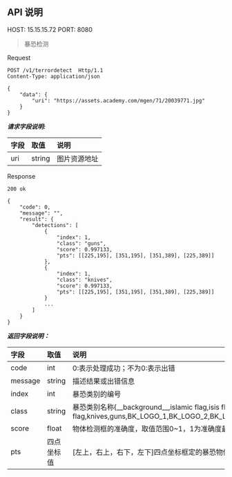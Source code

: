 
## API 说明

HOST: 15.15.15.72
PORT: 8080

> 暴恐检测

Request

```
POST /v1/terrordetect  Http/1.1
Content-Type: application/json

{
	"data": {
		"uri": "https://assets.academy.com/mgen/71/20039771.jpg" 
	}
}
```

***请求字段说明:***

|字段|取值|说明|
|:---|:---|:---|
|uri|string|图片资源地址|


Response

```
200 ok

{
	"code": 0,
	"message": "",
	"result": {
		"detections": [
			{
				"index": 1,	  
				"class": "guns",
				"score": 0.997133,
				"pts": [[225,195], [351,195], [351,389], [225,389]]
			},
			{
				"index": 1,	  
				"class": "knives",
				"score": 0.997133,
				"pts": [[225,195], [351,195], [351,389], [225,389]]
			}
			...
		]
	}	
}
```

***返回字段说明：***

|字段|取值|说明|
|:---|:---|:---|
|code|int|0:表示处理成功；不为0:表示出错|
|message|string|描述结果或出错信息|
|index|int|暴恐类别的编号|
|class|string|暴恐类别名称{\_\_background__,islamic flag,isis flag,tibetan flag,knives,guns,BK_LOGO_1,BK_LOGO_2,BK_LOGO_3,BK_LOGO_4,BK_LOGO_5,BK_LOGO_6}|
|score|float|物体检测框的准确度，取值范围0~1，1为准确度最高|
|pts|四点坐标值|[左上，右上，右下，左下]四点坐标框定的暴恐物体|

